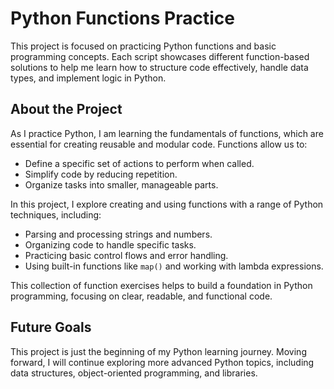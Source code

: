 # Python Functions Practice

This project is focused on practicing Python functions and basic programming concepts. Each script showcases different function-based solutions to help me learn how to structure code effectively, handle data types, and implement logic in Python.

## About the Project

As I practice Python, I am learning the fundamentals of functions, which are essential for creating reusable and modular code. Functions allow us to:
- Define a specific set of actions to perform when called.
- Simplify code by reducing repetition.
- Organize tasks into smaller, manageable parts.

In this project, I explore creating and using functions with a range of Python techniques, including:
- Parsing and processing strings and numbers.
- Organizing code to handle specific tasks.
- Practicing basic control flows and error handling.
- Using built-in functions like `map()` and working with lambda expressions.

This collection of function exercises helps to build a foundation in Python programming, focusing on clear, readable, and functional code. 

## Future Goals

This project is just the beginning of my Python learning journey. Moving forward, I will continue exploring more advanced Python topics, including data structures, object-oriented programming, and libraries.

